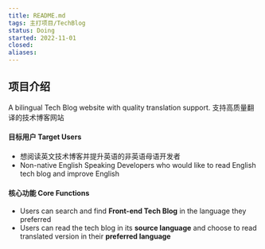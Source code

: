 ```yaml
---
title: README.md
tags: 主打项目/TechBlog
status: Doing
started: 2022-11-01
closed: 
aliases: 
---
```

## 项目介绍
A bilingual Tech Blog website with quality translation support. 
支持高质量翻译的技术博客网站 
#### 目标用户 Target Users
- 想阅读英文技术博客并提升英语的非英语母语开发者 
- Non-native English Speaking Developers who would like to read English tech blog and improve English 
#### 核心功能 Core Functions
- Users can search and find **Front-end Tech Blog** in the language they preferred
- Users can read the tech blog in its **source language** and choose to read translated version in their **preferred language** 
